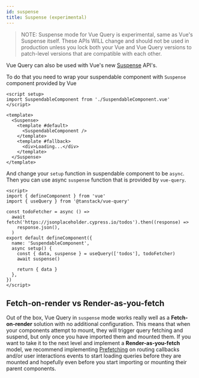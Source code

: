 ```yaml
---
id: suspense
title: Suspense (experimental)
---
```


> NOTE: Suspense mode for Vue Query is experimental, same as Vue's Suspense itself. These APIs WILL change and should not be used in production unless you lock both your Vue and Vue Query versions to patch-level versions that are compatible with each other.

Vue Query can also be used with Vue's new [Suspense](https://vuejs.org/guide/built-ins/suspense.html) API's.

To do that you need to wrap your suspendable component with `Suspense` component provided by Vue

```vue
<script setup>
import SuspendableComponent from './SuspendableComponent.vue'
</script>

<template>
  <Suspense>
    <template #default>
      <SuspendableComponent />
    </template>
    <template #fallback>
      <div>Loading...</div>
    </template>
  </Suspense>
</template>
```

And change your `setup` function in suspendable component to be `async`. Then you can use async `suspense` function that is provided by `vue-query`.

```vue
<script>
import { defineComponent } from 'vue'
import { useQuery } from '@tanstack/vue-query'

const todoFetcher = async () =>
  await fetch('https://jsonplaceholder.cypress.io/todos').then((response) =>
    response.json(),
  )
export default defineComponent({
  name: 'SuspendableComponent',
  async setup() {
    const { data, suspense } = useQuery(['todos'], todoFetcher)
    await suspense()

    return { data }
  },
})
</script>
```

## Fetch-on-render vs Render-as-you-fetch

Out of the box, Vue Query in `suspense` mode works really well as a **Fetch-on-render** solution with no additional configuration. This means that when your components attempt to mount, they will trigger query fetching and suspend, but only once you have imported them and mounted them. If you want to take it to the next level and implement a **Render-as-you-fetch** model, we recommend implementing [Prefetching](./guides/prefetching) on routing callbacks and/or user interactions events to start loading queries before they are mounted and hopefully even before you start importing or mounting their parent components.
